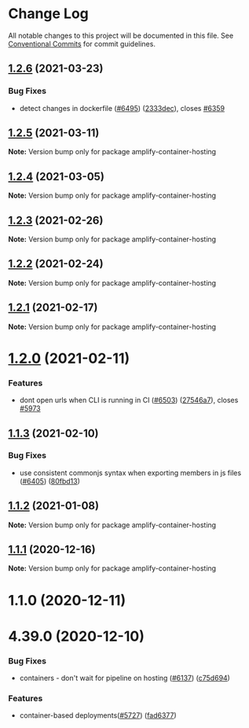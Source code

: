 # Change Log

All notable changes to this project will be documented in this file.
See [Conventional Commits](https://conventionalcommits.org) for commit guidelines.

## [1.2.6](https://github.com/aws-amplify/amplify-cli/compare/amplify-container-hosting@1.2.5...amplify-container-hosting@1.2.6) (2021-03-23)


### Bug Fixes

* detect changes in dockerfile ([#6495](https://github.com/aws-amplify/amplify-cli/issues/6495)) ([2333dec](https://github.com/aws-amplify/amplify-cli/commit/2333decdd61c2a5421a7030723f20d05f3c00269)), closes [#6359](https://github.com/aws-amplify/amplify-cli/issues/6359)





## [1.2.5](https://github.com/aws-amplify/amplify-cli/compare/amplify-container-hosting@1.2.4...amplify-container-hosting@1.2.5) (2021-03-11)

**Note:** Version bump only for package amplify-container-hosting





## [1.2.4](https://github.com/aws-amplify/amplify-cli/compare/amplify-container-hosting@1.2.3...amplify-container-hosting@1.2.4) (2021-03-05)

**Note:** Version bump only for package amplify-container-hosting





## [1.2.3](https://github.com/aws-amplify/amplify-cli/compare/amplify-container-hosting@1.2.2...amplify-container-hosting@1.2.3) (2021-02-26)

**Note:** Version bump only for package amplify-container-hosting





## [1.2.2](https://github.com/aws-amplify/amplify-cli/compare/amplify-container-hosting@1.2.1...amplify-container-hosting@1.2.2) (2021-02-24)

**Note:** Version bump only for package amplify-container-hosting





## [1.2.1](https://github.com/aws-amplify/amplify-cli/compare/amplify-container-hosting@1.2.0...amplify-container-hosting@1.2.1) (2021-02-17)

**Note:** Version bump only for package amplify-container-hosting





# [1.2.0](https://github.com/aws-amplify/amplify-cli/compare/amplify-container-hosting@1.1.3...amplify-container-hosting@1.2.0) (2021-02-11)


### Features

* dont open urls when CLI is running in CI ([#6503](https://github.com/aws-amplify/amplify-cli/issues/6503)) ([27546a7](https://github.com/aws-amplify/amplify-cli/commit/27546a78159ea95c636dbbd094fe6a4f7fb8f8f4)), closes [#5973](https://github.com/aws-amplify/amplify-cli/issues/5973)





## [1.1.3](https://github.com/aws-amplify/amplify-cli/compare/amplify-container-hosting@1.1.2...amplify-container-hosting@1.1.3) (2021-02-10)


### Bug Fixes

* use consistent commonjs syntax when exporting members in js files ([#6405](https://github.com/aws-amplify/amplify-cli/issues/6405)) ([80fbd13](https://github.com/aws-amplify/amplify-cli/commit/80fbd13b43b77ea1b4d55d17fa849bef5bc38d45))





## [1.1.2](https://github.com/aws-amplify/amplify-cli/compare/amplify-container-hosting@1.1.1...amplify-container-hosting@1.1.2) (2021-01-08)

**Note:** Version bump only for package amplify-container-hosting





## [1.1.1](https://github.com/aws-amplify/amplify-cli/compare/amplify-container-hosting@1.1.0...amplify-container-hosting@1.1.1) (2020-12-16)

**Note:** Version bump only for package amplify-container-hosting





# 1.1.0 (2020-12-11)



# 4.39.0 (2020-12-10)


### Bug Fixes

* containers - don't wait for pipeline on hosting ([#6137](https://github.com/aws-amplify/amplify-cli/issues/6137)) ([c75d694](https://github.com/aws-amplify/amplify-cli/commit/c75d69436104cb974684b0ed48c743294f70d556))


### Features

* container-based deployments([#5727](https://github.com/aws-amplify/amplify-cli/issues/5727)) ([fad6377](https://github.com/aws-amplify/amplify-cli/commit/fad6377bd384862ca4429cb1a83eee90efd62b58))
